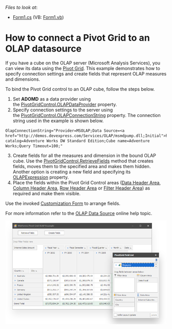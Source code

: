 <!-- default file list -->
*Files to look at*:

* [Form1.cs](./CS/WinOlapRetrieveFieldsExample/Form1.cs) (VB: [Form1.vb](./VB/WinOlapRetrieveFieldsExample/Form1.vb))
<!-- default file list end -->
# How to connect a Pivot Grid to an OLAP datasource


If you have a cube on the OLAP server (Microsoft Analysis Services), you can view its data using the <a href="https://docs.devexpress.com/WindowsForms/CustomDocument3409.aspx">Pivot Grid</a>. This example demonstrates how to specify connection settings and create fields that represent OLAP measures and dimensions.

To bind the Pivot Grid control to an OLAP cube, follow the steps below.

1. Set **ADOMD** as a data provider using the <a href="https://docs.devexpress.com/WindowsForms/DevExpress.XtraPivotGrid.PivotGridControl.OLAPDataProvider">PivotGridControl.OLAPDataProvider</a> property.
2. Specify connection settings to the server using the <a href="https://docs.devexpress.com/WindowsForms/DevExpress.XtraPivotGrid.PivotGridControl.OLAPConnectionString">PivotGridControl.OLAPConnectionString</a> property. The connection string used in the example is shown below.

```
OlapConnectionString="Provider=MSOLAP;Data Source=<a href="http://demos.devexpress.com/Services/OLAP/msmdpump.dll;Initial">http://demos.devexpress.com/Services/OLAP/msmdpump.dll;Initial</a> catalog=Adventure Works DW Standard Edition;Cube name=Adventure Works;Query Timeout=100;"
``` 

3. Create fields for all the measures and dimension in the bound OLAP cube. Use the <a href="https://docs.devexpress.com/WindowsForms/DevExpress.XtraPivotGrid.PivotGridControl.RetrieveFields(DevExpress.XtraPivotGrid.PivotArea-System.Boolean)">PivotGridControl.RetrieveFields</a> method that creates fields, moves them to the specified area and makes them hidden. Another option is creating a new field and specifying its <a href="https://docs.devexpress.com/CoreLibraries/DevExpress.XtraPivotGrid.PivotGridFieldBase.OLAPExpression"/>OLAPExpression</a> property.
4. Place the fields within the Pivot Grid Control areas (<a href="https://docs.devexpress.com/WindowsForms/1688">Data Header Area</a>, <a href="https://docs.devexpress.com/WindowsForms/1686">Column Header Area</a>, <a href="https://docs.devexpress.com/WindowsForms/1685">Row Header Area</a> or <a href="https://docs.devexpress.com/WindowsForms/1684">Filter Header Area</a>) as required and make them visible.

Use the invoked <a href="https://docs.devexpress.com/WindowsForms/1805">Customization Form</a> to arrange fields.

For more information refer to the  <a href="https://docs.devexpress.com/WindowsForms/11775">OLAP Data Source</a> online help topic.

![screenshot](https://github.com/DevExpress-Examples/how-to-connect-a-pivot-grid-to-an-olap-datasource-t344546/blob/18.2.3%2B/images/screenshot.png)


